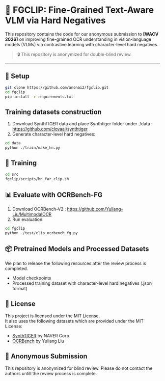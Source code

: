 # 📘 FGCLIP: Fine-Grained Text-Aware VLM via Hard Negatives

This repository contains the code for our anonymous submission to **[WACV 2026]** on improving fine-grained OCR understanding in vision-language models (VLMs) via contrastive learning with character-level hard negatives.

> 🔒 This repository is anonymized for double-blind review.

---

## 🔧 Setup

```bash
git clone https://github.com/anonai2/fgclip.git
cd fgclip
pip install -r requirements.txt
```
## Training datasets construction
1. Download SynthTIGER data and place Synthtiger folder under ./data : https://github.com/clovaai/synthtiger
2. Generate character-level hard negatives:
```bash
cd data
python ./train/make_hn.py
```

## 🚀 Training
```bash
cd src
fgclip/scripts/hn_far_clip.sh
```


## 📊 Evaluate with OCRBench-FG
1. Download OCRBench-V2 : https://github.com/Yuliang-Liu/MultimodalOCR
2. Run evaluation:
```bash
cd fgclip
python ./test/clip_ocrbench_fg.py

```

## 📦 Pretrained Models and Processed Datasets
We plan to release the following resources after the review process is completed.
- Model checkpoints
- Processed training dataset with character-level hard negatives (.json format)

## 📜 License
This project is licensed under the MIT License.  
It also uses the following datasets which are provided under the MIT License:

- [SynthTIGER](https://github.com/clovaai/synthtiger) by NAVER Corp.
- [OCRBench](https://github.com/Yuliang-Liu/MultimodalOCR) by Yuliang Liu

## 🙊 Anonymous Submission
This repository is anonymized for blind review. 
Please do not contact the authors untill the review process is complete.



